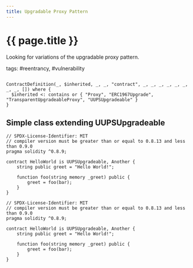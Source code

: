 ```yaml
---
title: Upgradable Proxy Pattern
---
```

# {{ page.title }}

Looking for variations of the upgradable proxy pattern.

tags: #reentrancy, #vulnerability
```

ContractDefinition(_, $inherited, _, _, "contract", _, _, _, _, _, _, _, _, []) where {
  $inherited <: contains or { "Proxy", "ERC1967Upgrade", "TransparentUpgradeableProxy", "UUPSUpgradeable" }
}

```

## Simple class extending UUPSUpgradeable

```Solidity
// SPDX-License-Identifier: MIT
// compiler version must be greater than or equal to 0.8.13 and less than 0.9.0
pragma solidity ^0.8.9;

contract HelloWorld is UUPSUpgradeable, Another {
    string public greet = "Hello World!";

    function foo(string memory _greet) public {
        greet = foo(bar);
    }
}

```
```Solidity
// SPDX-License-Identifier: MIT
// compiler version must be greater than or equal to 0.8.13 and less than 0.9.0
pragma solidity ^0.8.9;

contract HelloWorld is UUPSUpgradeable, Another {
    string public greet = "Hello World!";

    function foo(string memory _greet) public {
        greet = foo(bar);
    }
}

```


